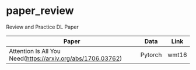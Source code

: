 # paper_review
Review and Practice DL Paper

|Paper|Data|Link|
|-----|----|----|
|Attention Is All You Need(https://arxiv.org/abs/1706.03762)|Pytorch|wmt16|Link|
